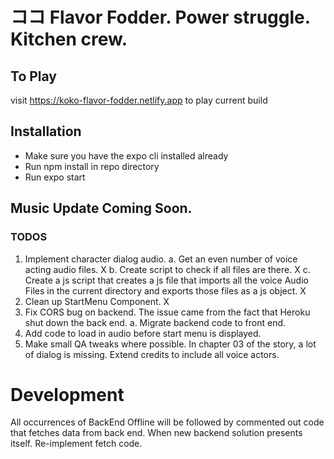 # ココ Flavor Fodder. Power struggle. Kitchen crew.

## To Play

visit https://koko-flavor-fodder.netlify.app to play current build

## Installation

-   Make sure you have the expo cli installed already
-   Run npm install in repo directory
-   Run expo start

## Music Update Coming Soon.

### TODOS

1. Implement character dialog audio.
   a. Get an even number of voice acting audio files. X
   b. Create script to check if all files are there. X
   c. Create a js script that creates a js file that imports all the voice Audio Files in the current directory and exports those files as a js object. X
2. Clean up StartMenu Component. X
3. Fix CORS bug on backend.
   The issue came from the fact that Heroku shut down the back end.
   a. Migrate backend code to front end.
4. Add code to load in audio before start menu is displayed.
5. Make small QA tweaks where possible.
   In chapter 03 of the story, a lot of dialog is missing.
   Extend credits to include all voice actors.

# Development

All occurrences of BackEnd Offline will be followed by commented out code that fetches data from back end.
When new backend solution presents itself. Re-implement fetch code.
